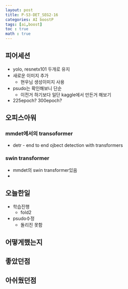 ```yaml
---
layout: post
title: P-S3-DET_SEG2-16
categories: AI boostP
tags: [ai,boost]
toc : true
math : true
---
```


## 피어세션
- yolo, resnetx101 두개로 유지
- 새로운 이미지 추가
  - 현우님 생성이미지 사용
- psudo는 확인해보니 단순
  - 이전거 하기보다 일단 kaggle에서 만든거 해보기
- 225epoch? 300epoch?

## 오피스아워
### mmdet에서의 transoformer
- detr - end to end ojbect detection with transformers
### swin transformer
- mmdet의 swin transformer있음
- 


## 오늘한일
- 학습진행
  - fold2
- psudo수정
  - 돌리진 못함

## 어떻게했는지


## 좋았던점



## 아쉬웠던점
